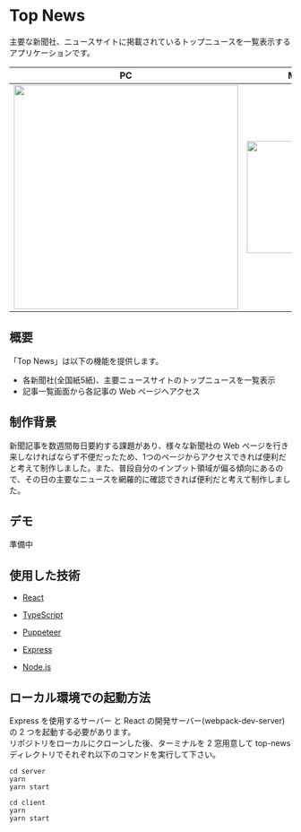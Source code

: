 # Top News
主要な新聞社、ニュースサイトに掲載されているトップニュースを一覧表示するアプリケーションです。

|PC|Mobile|
|:----:|:----:|
|<img src="https://user-images.githubusercontent.com/48713768/107577865-541aac00-6c36-11eb-9e4b-42902b38aa58.gif" width="400px">|<img src="https://user-images.githubusercontent.com/48713768/107577854-4ebd6180-6c36-11eb-97fa-489a5ca6377f.gif" width="200px">|<
## 概要
「Top News」は以下の機能を提供します。
- 各新聞社(全国紙5紙)、主要ニュースサイトのトップニュースを一覧表示
- 記事一覧画面から各記事の Web ページへアクセス

## 制作背景
新聞記事を数週間毎日要約する課題があり、様々な新聞社の Web ページを行き来しなければならず不便だったため、1つのページからアクセスできれば便利だと考えて制作しました。また、普段自分のインプット領域が偏る傾向にあるので、その日の主要なニュースを網羅的に確認できれば便利だと考えて制作しました。

## デモ
準備中

## 使用した技術
- [React](https://github.com/facebook/react)

- [TypeScript](https://github.com/microsoft/TypeScript)

- [Puppeteer](https://github.com/puppeteer/puppeteer)

- [Express](https://github.com/expressjs/express)

- [Node.js](https://github.com/nodejs/node)


## ローカル環境での起動方法

Express を使用するサーバー と React の開発サーバー(webpack-dev-server) の 2 つを起動する必要があります。<br>リポジトリをローカルにクローンした後、ターミナルを 2 窓用意して top-news ディレクトリでそれぞれ以下のコマンドを実行して下さい。

```
cd server
yarn
yarn start
```

```
cd client
yarn
yarn start
```
